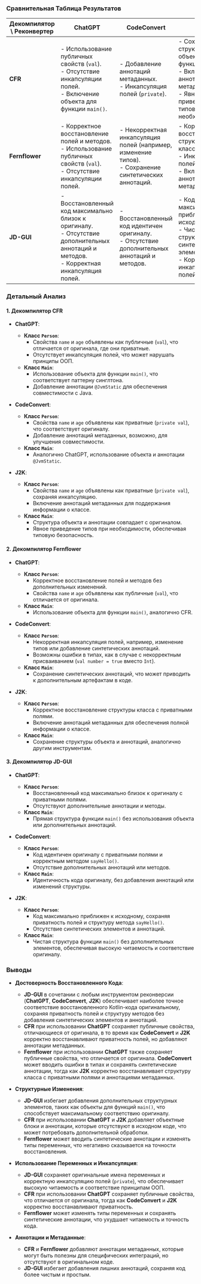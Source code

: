### Сравнительная Таблица Результатов

| **Декомпилятор \ Реконвертер** | **ChatGPT**                                                                 | **CodeConvert**                                                            | **J2K**                                                                        |
|--------------------------------|------------------------------------------------------------------------------|----------------------------------------------------------------------------|--------------------------------------------------------------------------------|
| **CFR**                        | - Использование публичных свойств (`val`). <br> - Отсутствие инкапсуляции полей. <br> - Включение объекта для функции `main()`. | - Добавление аннотаций метаданных. <br> - Инкапсуляция полей (`private`). | - Сохранение структуры объекта для функции `main()`. <br> - Включение аннотаций метаданных. <br> - Явное приведение типов при необходимости. |
| **Fernflower**                 | - Корректное восстановление полей и методов. <br> - Использование публичных свойств (`val`). <br> - Отсутствие инкапсуляции полей. | - Некорректная инкапсуляция полей (например, изменение типов). <br> - Сохранение синтетических аннотаций. | - Корректное восстановление структуры класса. <br> - Инкапсуляция полей (`private`). <br> - Включение аннотаций метаданных. |
| **JD-GUI**                     | - Восстановленный код максимально близок к оригиналу. <br> - Отсутствие дополнительных аннотаций и методов. <br> - Корректная инкапсуляция полей. | - Восстановленный код идентичен оригиналу. <br> - Отсутствие дополнительных аннотаций и методов. | - Код максимально приближен к исходному. <br> - Чистая структура без синтетических элементов. <br> - Корректная инкапсуляция полей. |

### Детальный Анализ

#### 1. Декомпилятор CFR

- **ChatGPT**:
    - **Класс `Person`**:
        - Свойства `name` и `age` объявлены как публичные (`val`), что отличается от оригинала, где они приватные.
        - Отсутствует инкапсуляция полей, что может нарушать принципы ООП.
    - **Класс `Main`**:
        - Использование объекта для функции `main()`, что соответствует паттерну синглтона.
        - Добавление аннотации `@JvmStatic` для обеспечения совместимости с Java.

- **CodeConvert**:
    - **Класс `Person`**:
        - Свойства `name` и `age` объявлены как приватные (`private val`), что соответствует оригиналу.
        - Добавление аннотаций метаданных, возможно, для улучшения совместимости.
    - **Класс `Main`**:
        - Аналогично ChatGPT, использование объекта и аннотации `@JvmStatic`.

- **J2K**:
    - **Класс `Person`**:
        - Свойства `name` и `age` объявлены как приватные (`private val`), сохраняя инкапсуляцию.
        - Включение аннотаций метаданных для поддержания информации о классе.
    - **Класс `Main`**:
        - Структура объекта и аннотации совпадает с оригиналом.
        - Явное приведение типов при необходимости, обеспечивая типовую безопасность.

#### 2. Декомпилятор Fernflower

- **ChatGPT**:
    - **Класс `Person`**:
        - Корректное восстановление полей и методов без дополнительных изменений.
        - Свойства `name` и `age` объявлены как публичные (`val`), что отличается от оригинала.
    - **Класс `Main`**:
        - Использование объекта для функции `main()`, аналогично CFR.

- **CodeConvert**:
    - **Класс `Person`**:
        - Некорректная инкапсуляция полей, например, изменение типов или добавление синтетических аннотаций.
        - Возможны ошибки в типах, как в случае с некорректным присваиванием (`val number = true` вместо `Int`).
    - **Класс `Main`**:
        - Сохранение синтетических аннотаций, что может приводить к дополнительным артефактам в коде.

- **J2K**:
    - **Класс `Person`**:
        - Корректное восстановление структуры класса с приватными полями.
        - Включение аннотаций метаданных для обеспечения полной информации о классе.
    - **Класс `Main`**:
        - Сохранение структуры объекта и аннотаций, аналогично другим инструментам.

#### 3. Декомпилятор JD-GUI

- **ChatGPT**:
    - **Класс `Person`**:
        - Восстановленный код максимально близок к оригиналу с приватными полями.
        - Отсутствуют дополнительные аннотации и методы.
    - **Класс `Main`**:
        - Прямая структура функции `main()` без использования объекта или дополнительных аннотаций.

- **CodeConvert**:
    - **Класс `Person`**:
        - Код идентичен оригиналу с приватными полями и корректным методом `sayHello()`.
        - Отсутствие дополнительных аннотаций или методов.
    - **Класс `Main`**:
        - Идентичность кода оригиналу, без добавления аннотаций или изменений структуры.

- **J2K**:
    - **Класс `Person`**:
        - Код максимально приближен к исходному, сохраняя приватность полей и структуру метода `sayHello()`.
        - Отсутствие синтетических элементов и аннотаций.
    - **Класс `Main`**:
        - Чистая структура функции `main()` без дополнительных элементов, обеспечивая высокую читаемость и соответствие оригиналу.

### Выводы

- **Достоверность Восстановленного Кода**:
    - **JD-GUI** в сочетании с любым инструментом реконверсии (**ChatGPT**, **CodeConvert**, **J2K**) обеспечивает наиболее точное соответствие восстановленного Kotlin-кода оригинальному, сохраняя приватность полей и структуру методов без добавления синтетических элементов и аннотаций.
    - **CFR** при использовании **ChatGPT** сохраняет публичные свойства, отличающиеся от оригинала, в то время как **CodeConvert** и **J2K** корректно восстанавливают приватность полей, но добавляют аннотации метаданных.
    - **Fernflower** при использовании **ChatGPT** также сохраняет публичные свойства, что отличается от оригинала. **CodeConvert** может вводить ошибки в типах и сохранять синтетические аннотации, тогда как **J2K** корректно восстанавливает структуру класса с приватными полями и аннотациями метаданных.

- **Структурные Изменения**:
    - **JD-GUI** избегает добавления дополнительных структурных элементов, таких как объекты для функций `main()`, что способствует максимальному соответствию оригиналу.
    - **CFR** при использовании **ChatGPT** и **J2K** добавляет объектные блоки и аннотации, которые отсутствуют в исходном коде, что может потребовать дополнительной обработки.
    - **Fernflower** может вводить синтетические аннотации и изменять типы переменных, что негативно сказывается на точности восстановления.

- **Использование Переменных и Инкапсуляция**:
    - **JD-GUI** сохраняет оригинальные имена переменных и корректную инкапсуляцию полей (`private`), что обеспечивает высокую читаемость и соответствие принципам ООП.
    - **CFR** при использовании **ChatGPT** сохраняет публичные свойства, что отличается от оригинала, тогда как **CodeConvert** и **J2K** корректно восстанавливают приватность.
    - **Fernflower** может изменять типы переменных и сохранять синтетические аннотации, что ухудшает читаемость и точность кода.

- **Аннотации и Метаданные**:
    - **CFR** и **Fernflower** добавляют аннотации метаданных, которые могут быть полезны для специфических интеграций, но отсутствуют в оригинальном коде.
    - **JD-GUI** избегает добавления лишних аннотаций, сохраняя код более чистым и простым.
